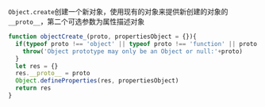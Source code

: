 `Object.create`创建一个新对象，使用现有的对象来提供新创建的对象的`__proto__`，第二个可选参数为属性描述对象

```js
function objectCreate_(proto, propertiesObject = {}){
  if(typeof proto !== 'object' || typeof proto !== 'function' || proto !== null){
    throw('Object prototype may only be an Object or null:'+proto)
  }
  let res = {}
  res.__proto__ = proto
  Object.defineProperties(res, propertiesObject)
  return res
}
```
